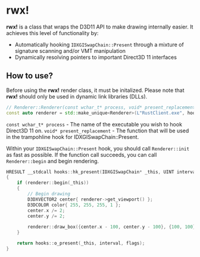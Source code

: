 

# rwx!
**rwx!** is a class that wraps the D3D11 API to make drawing internally easier. 
It achieves this level of functionality by:

 - Automatically hooking ``IDXGISwapChain::Present`` through a mixture of signature scanning and/or VMT manipulation
 - Dynamically resolving pointers to important Direct3D 11 interfaces
 
 ## How to use?
 Before using the **rwx!** render class, it must be initalized. Please note that **rwx!** should only be used in dynamic link libraries (DLLs).
 ```cpp
// Renderer::Renderer(const wchar_t* process, void* present_replacement) 
const auto renderer = std::make_unique<Renderer>(L"RustClient.exe", hooks::hk_present);
 ```
`const wchar_t* process` - The name of the executable you wish to hook Direct3D 11 on.
``void* present_replacement`` - The function that will be used in the trampohline hook for IDXGISwapChain::Present.

Within your ``IDXGISwapChain::Present`` hook, you should call ``Renderer::init`` as fast as possible.
If the function call succeeds, you can call ``Renderer::begin`` and begin rendering.
```cpp
HRESULT __stdcall hooks::hk_present(IDXGISwapChain* _this, UINT interval, UINT flags)
{
	if (renderer::begin(_this))
	{
		// Begin drawing
		D3DXVECTOR2 center{ renderer->get_viewport() };
		D3DCOLOR color{ 255, 255, 255, 1 };
		center.x /= 2;
		center.y /= 2;
		
		renderer::draw_box({center.x - 100, center.y - 100}, {100, 100}, color, 1.0f);
	}

	return hooks::o_present(_this, interval, flags);
}
```

